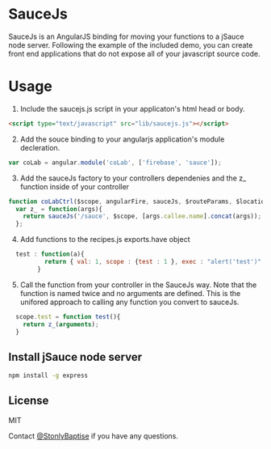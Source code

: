 SauceJs
=======

SauceJs is an AngularJS binding for moving your functions to a jSauce node server. Following the example of the included demo, you can create front end applications that do not expose all of your javascript source code.


Usage
=======

1. Include the saucejs.js script in your applicaton's html head or body.
```html
<script type="text/javascript" src="lib/saucejs.js"></script>
```

2. Add the souce binding to your angularjs application's module decleration.
```js
var coLab = angular.module('coLab', ['firebase', 'sauce']);
``` 

3. Add the sauceJs factory to your controllers dependenies and the z_ function inside of your controller
```js
function coLabCtrl($scope, angularFire, sauceJs, $routeParams, $location){
  var z_ = function(args){ 
    return sauceJs('/sauce', $scope, [args.callee.name].concat(args));
  };
```

4. Add functions to the recipes.js exports.have object
```js
  test : function(a){
          return { val: 1, scope : {test : 1 }, exec : "alert('test')" } ;
        }
```

5. Call the function from your controller in the SauceJs way. Note that the function is named twice and no arguments are defined. This is the unifored approach to calling any function you convert to sauceJs.
```js
  scope.test = function test(){
    return z_(arguments);
  }
```

Install jSauce node server
-----------

```bash
npm install -g express
```


License
-------
MIT

Contact [@StonlyBaptise](http://twitter.com/StonlyBaptiste) if you have any questions.
